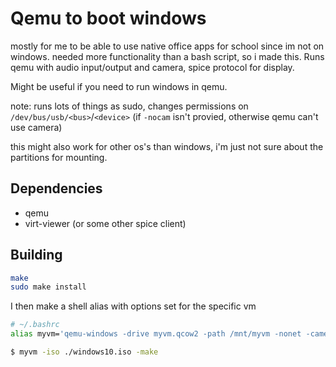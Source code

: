 # Qemu to boot windows

mostly for me to be able to use native office apps for school since im not on windows. needed more functionality than a bash script, so i made this. Runs qemu with audio input/output and camera, spice protocol for display.

Might be useful if you need to run windows in qemu.

note: runs lots of things as sudo, changes permissions on `/dev/bus/usb/<bus>`/`<device>` (if `-nocam` isn't provied, otherwise qemu can't use camera)

this might also work for other os's than windows, i'm just not sure about the partitions for mounting.

## Dependencies

* qemu
* virt-viewer (or some other spice client)

## Building

```bash
make
sudo make install
```

I then make a shell alias with options set for the specific vm

```bash
# ~/.bashrc
alias myvm='qemu-windows -drive myvm.qcow2 -path /mnt/myvm -nonet -camera 123f:bd32'

$ myvm -iso ./windows10.iso -make
```
